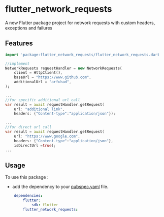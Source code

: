 # flutter_network_requests

A new Flutter package project for network requests with custom headers, exceptions and failures


## Features

```dart
import 'package:flutter_network_requests/flutter_network_requests.dart';

//implement
NetworkRequests requestHandler = new NetworkRequests(
    client = HttpClient(),
    baseUrl = "https://www.github.com",
    additionalUrl = "arfuhad",
);

...
//for specific additional url call
var result = await requestHandler.getRequest(
    url: "additional link",
    headers: {"Content-type":"application/json"});

...
//for direct url call
var result = await requestHandler.getRequest(
    url: "https://www.google.com",
    headers: {"Content-type":"application/json"},
    isDirectUrl =true);
...

```
## Usage

To use this package : 
* add the dependency to your [pubspec.yaml](https://github.com/arfuhad/flutter_network_requests) file.
```yaml
    dependencies:
        flutter:
            sdk: flutter
        flutter_network_requests: 
```

